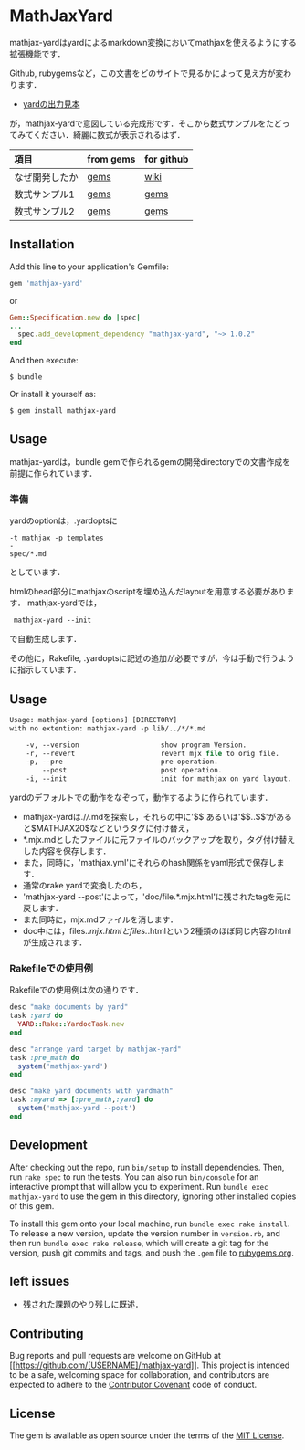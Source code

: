 # MathJaxYard

mathjax-yardはyardによるmarkdown変換においてmathjaxを使えるようにする拡張機能です．

Github, rubygemsなど，この文書をどのサイトで見るかによって見え方が変わります．

- [yardの出力見本](http://nishitani0.kwansei.ac.jp/Open/mathjax-yard/)

が，mathjax-yardで意図している完成形です．そこから数式サンプルをたどってみてください．綺麗に数式が表示されるはず．


|項目| from gems | for github|
|:----|:----|:----|
|なぜ開発したか|[gems](file.Why_mathjax-yard.mjx.html)|[wiki](Why_mathjax-yard)|
|数式サンプル1|[gems](file.atom.mjx.html)|[gems](atom)|
|数式サンプル2|[gems](file.potential.mjx.html)|[gems](potential)|



## Installation

Add this line to your application's Gemfile:

```ruby
gem 'mathjax-yard'
```
or
```ruby
Gem::Specification.new do |spec|
...
  spec.add_development_dependency "mathjax-yard", "~> 1.0.2"
end
```
And then execute:

```
$ bundle
```

Or install it yourself as:

```
$ gem install mathjax-yard
```

## Usage
mathjax-yardは，bundle gemで作られるgemの開発directoryでの文書作成を前提に作られています．

### 準備
yardのoptionは，.yardoptsに

```
-t mathjax -p templates
-
spec/*.md
```

としています．

htmlのhead部分にmathjaxのscriptを埋め込んだlayoutを用意する必要があります．
mathjax-yardでは，
```csh
 mathjax-yard --init
```
で自動生成します．

その他に，Rakefile, .yardoptsに記述の追加が必要ですが，今は手動で行うように指示しています．

## Usage
```csh
Usage: mathjax-yard [options] [DIRECTORY]
with no extention: mathjax-yard -p lib/../*/*.md

    -v, --version                    show program Version.
    -r, --revert                     revert mjx file to orig file.
    -p, --pre                        pre operation.
        --post                       post operation.
    -i, --init                       init for mathjax on yard layout.
```

yardのデフォルトでの動作をなぞって，動作するように作られています．
- mathjax-yardは./*/*.mdを探索し，それらの中に'\$\$'あるいは'\$\$..\$\$'があると\$MATHJAX20\$などというタグに付け替え，
- *.mjx.mdとしたファイルに元ファイルのバックアップを取り，タグ付け替えした内容を保存します．
- また，同時に，'mathjax.yml'にそれらのhash関係をyaml形式で保存します．
- 通常のrake yardで変換したのち，
- 'mathjax-yard --post'によって，'doc/file.*.mjx.html'に残されたtagを元に戻します．
- また同時に，mjx.mdファイルを消します．
- doc中には，files.*.mjx.htmlとfiles.*.htmlという2種類のほぼ同じ内容のhtmlが生成されます．

### Rakefileでの使用例

Rakefileでの使用例は次の通りです．

```ruby
desc "make documents by yard"
task :yard do
  YARD::Rake::YardocTask.new
end

desc "arrange yard target by mathjax-yard"
task :pre_math do
  system('mathjax-yard')
end

desc "make yard documents with yardmath"
task :myard => [:pre_math,:yard] do
  system('mathjax-yard --post')
end
```


## Development

After checking out the repo, run `bin/setup` to install dependencies. Then, run `rake spec` to run the tests. You can also run `bin/console` for an interactive prompt that will allow you to experiment. Run `bundle exec mathjax-yard` to use the gem in this directory, ignoring other installed copies of this gem.

To install this gem onto your local machine, run `bundle exec rake install`. To release a new version, update the version number in `version.rb`, and then run `bundle exec rake release`, which will create a git tag for the version, push git commits and tags, and push the `.gem` file to [rubygems.org](https://rubygems.org).

## left issues
- [残された課題](file.Why_mathjax-yard.html)のやり残しに既述．

## Contributing

Bug reports and pull requests are welcome on GitHub at [[https://github.com/[USERNAME]/mathjax-yard]]. This project is intended to be a safe, welcoming space for collaboration, and contributors are expected to adhere to the [Contributor Covenant](http://contributor-covenant.org) code of conduct.


## License

The gem is available as open source under the terms of the [MIT License](http://opensource.org/licenses/MIT).
